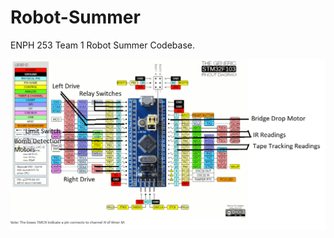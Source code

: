 # Robot-Summer
ENPH 253 Team 1 Robot Summer Codebase.

![alt text](https://github.com/ChimichangaKid/Robot-Summer/blob/main/Pinout-Diagram.png)
